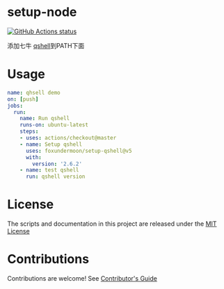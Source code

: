 # setup-node

<p align="left">
  <a href="https://github.com/foxundermoon/setup-qshell"><img alt="GitHub Actions status" src="https://github.com/foxundermoon/setup-qshell/workflows/Main%20workflow/badge.svg"></a>
</p>

添加七牛 [qshell](https://github.com/qiniu/qshell)到PATH下面


# Usage


```yaml
name: qhsell demo
on: [push]
jobs:
  run:
    name: Run qshell
    runs-on: ubuntu-latest
    steps:
    - uses: actions/checkout@master
    - name: Setup qshell
      uses: foxundermoon/setup-qshell@v5
      with:
        version: '2.6.2'
    - name: test qshell
      run: qshell version
```

# License

The scripts and documentation in this project are released under the [MIT License](LICENSE)

# Contributions

Contributions are welcome!  See [Contributor's Guide](docs/contributors.md)
